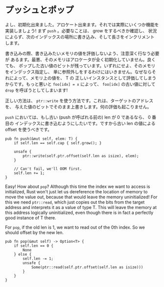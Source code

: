 <!--
# Push and Pop
-->

# プッシュとポップ

<!--
Alright. We can initialize. We can allocate. Let's actually implement some
functionality! Let's start with `push`. All it needs to do is check if we're
full to grow, unconditionally write to the next index, and then increment our
length.
-->

よし、初期化出来ました。アロケート出来ます。それでは実際にいくつか機能を
実装しましょう! まず `push` 。必要なことは、 grow をするべきか確認し、
状況によらず、次のインデックスの場所に書き込み、そして長さをインクリメント
します。

<!--
To do the write we have to be careful not to evaluate the memory we want to write
to. At worst, it's truly uninitialized memory from the allocator. At best it's the
bits of some old value we popped off. Either way, we can't just index to the memory
and dereference it, because that will evaluate the memory as a valid instance of
T. Worse, `foo[idx] = x` will try to call `drop` on the old value of `foo[idx]`!
-->

書き込みの際、書き込みたいメモリの値を評価しないよう、注意深く行なう必要が
あるます。最悪、そのメモリはアロケータが全く初期化していません。良くても、
ポップした古い値のビットが残っています。いずれにせよ、そのメモリをインデックス指定し、
単に参照外しをするわけにはいきません。なぜならそれによって、メモリ上の値を、 T の
正しいインスタンスとして評価してしまうからです。もっと悪いと `foo[idx] = x` によって、
`foo[idx]` の古い値に対して `drop` を呼ぼうとしてしまいます!

<!--
The correct way to do this is with `ptr::write`, which just blindly overwrites the
target address with the bits of the value we provide. No evaluation involved.
-->

正しい方法は、 `ptr::write` を使う方法です。これは、ターゲットのアドレスを、
与えた値のビットでそのまま上書きします。何の評価も起こりません。

<!--
For `push`, if the old len (before push was called) is 0, then we want to write
to the 0th index. So we should offset by the old len.
-->

`push` においては、もし古い (push が呼ばれる前の) len が 0 であるなら、 0 番目の
インデックスに書き込むようにしたいです。ですから古い len の値による offset を使うべきです。

```rust,ignore
pub fn push(&mut self, elem: T) {
    if self.len == self.cap { self.grow(); }

    unsafe {
        ptr::write(self.ptr.offset(self.len as isize), elem);
    }

    // Can't fail, we'll OOM first.
    self.len += 1;
}
```

Easy! How about `pop`? Although this time the index we want to access is
initialized, Rust won't just let us dereference the location of memory to move
the value out, because that would leave the memory uninitialized! For this we
need `ptr::read`, which just copies out the bits from the target address and
interprets it as a value of type T. This will leave the memory at this address
logically uninitialized, even though there is in fact a perfectly good instance
of T there.

For `pop`, if the old len is 1, we want to read out of the 0th index. So we
should offset by the new len.

```rust,ignore
pub fn pop(&mut self) -> Option<T> {
    if self.len == 0 {
        None
    } else {
        self.len -= 1;
        unsafe {
            Some(ptr::read(self.ptr.offset(self.len as isize)))
        }
    }
}
```
